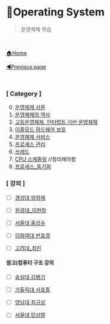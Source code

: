 # 🎲Operating System

> 운영체제 학습

<br>

[🏠Home](https://github.com/batboy118/Study_Note)

[◀Previous page ](../)

<br>

### [ Category ]

0. [운영체제 서론](00.운영체제_서론.md)
1. [운영체제의 역사](01.운영체제_역사.md)
2. [고등운영체제, 인터럽트 기반 운영체제](02.고등운영체제_인터럽트_기반_운영체제.md)
3. [이중모드 하드웨어 보호](03.이중모드_하드웨어_보호.md)
4. [운영체제 서비스](04.운영체제_서비스.md)
5. [프로세스 관리](05.프로세스_관리.md)
6. [쓰레드](06.쓰레드.md)
7. [CPU 스케줄링](07.CPU_스케줄링.md)  //정리해야함
8. [프로세스_동기화](08.프로세스_동기화.md)




### [ 강의 ]

- [ ] [경성대 양희재](http://www.kocw.net/home/search/kemView.do?kemId=978503)
- [ ] [원광대_이현창](http://www.kocw.net/home/search/kemView.do?kemId=1123889)
- [ ] [서울대 홍성수](http://snui.snu.ac.kr/ocw/index.php?mode=view&id=623#class_room-tab)
- [ ] [이화여대 반효경 ](http://www.kocw.net/home/search/kemView.do?kemId=1046323)
- [ ] [고려대_최린](http://www.kocw.net/home/search/kemView.do?kemId=1349238)



#### 참고)컴퓨터 구조 강의

- [ ] [숭실대 김병기](http://www.kocw.net/home/search/kemView.do?kemId=998138)
- [ ] [가톨릭대 서효중](http://www.kocw.net/home/search/kemView.do?kemId=695204)
- [ ] [영남대 최규상](http://www.kocw.net/home/search/kemView.do?kemId=1125218)
- [ ] [서울대 민상렬](https://olc.kr/course/course_online_view.jsp?id=240&cid=519)


